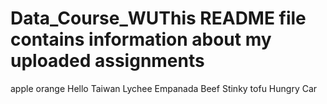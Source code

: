 # Data_Course_WUThis README file contains information about my uploaded assignments
apple
orange
Hello
Taiwan
Lychee
Empanada
Beef
Stinky tofu
Hungry
Car
